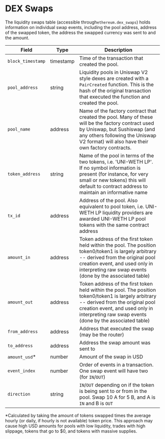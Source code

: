 # DEX Swaps

The liquidity swaps table (accessible through`ethereum.dex_swaps`) holds information on individual swap events, including the pool address, address of the swapped token, the address the swapped currency was sent to and the amount.

| Field             | Type      | Description                                                                                                                                                                                                                           |
| ----------------- | --------- | ------------------------------------------------------------------------------------------------------------------------------------------------------------------------------------------------------------------------------------- |
| `block_timestamp` | timestamp | Time of the transaction that created the pool.                                                                                                                                                                                        |
| `pool_address`    | string    | Liquidity pools in Uniswap V2 style dexes are created with a `PairCreated` function. This is the hash of the original transaction that executed the function and created the pool.                                                    |
| `pool_name`       | address   | Name of the factory contract that created the pool. Many of these will be the factory contract used by Uniswap, but Sushiswap (and any others following the Uniswap V2 format) will also have their own factory contracts.            |
| `token_address`   | string    | Name of the pool in terms of the two tokens, i.e. 'UNI-WETH LP'. If no symbol information is present (for instance, for very small or new tokens) this will default to contract address to maintain an informative name               |
| `tx_id`           | address   | Address of the pool. Also equivalent to pool token, i.e. UNI-WETH LP liquidity providers are awarded UNI-WETH LP pool tokens with the same contract address                                                                           |
| `amount_in`       | address   | Token address of the first token held within the pool. The position token0/token1 is largely arbitrary -- derived from the original pool creation event, and used only in interpreting raw swap events (done by the associated table) |
| `amount_out`      | address   | Token address of the first token held within the pool. The position token0/token1 is largely arbitrary -- derived from the original pool creation event, and used only in interpreting raw swap events (done by the associated table) |
| `from_address`    | address   | Address that executed the swap (may be the router)                                                                                                                                                                                    |
| `to_address`      | address   | Address the swap amount was sent to                                                                                                                                                                                                   |
| `amount_usd`\*    | number    | Amount of the swap in USD                                                                                                                                                                                                             |
| `event_index`     | number    | Order of events in a transaction. One swap event will have two (for `IN`/`OUT`)                                                                                                                                                       |
| `direction`       | string    | `IN`/`OUT` depending on if the token is being sent to or from in the pool. Swap 10 A for 5 B, and A is `IN` and B is `OUT`                                                                                                            |

\*Calculated by taking the amount of tokens swapped times the average hourly (or daily, if hourly is not available) token price. This approach may cause high USD amounts for pools with low liquidity, trades with high slippage, tokens that go to $0, and tokens with massive supplies.

